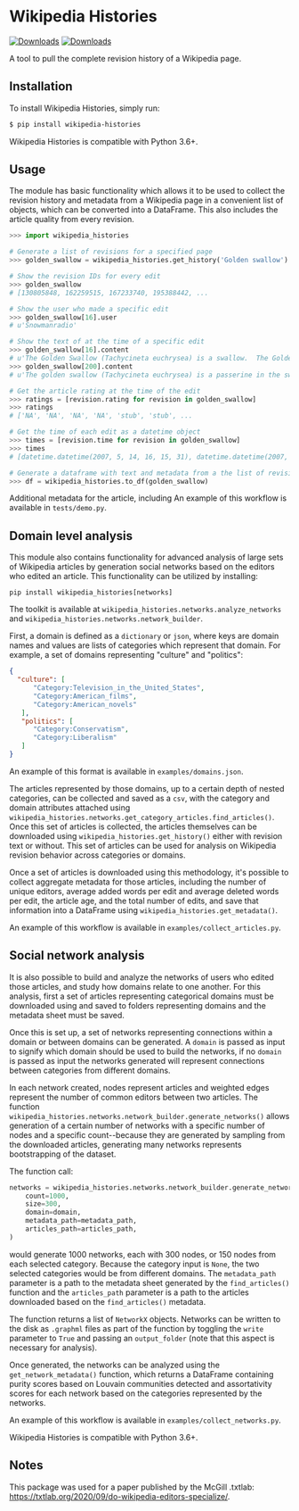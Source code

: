 # Wikipedia Histories
[![Downloads](https://static.pepy.tech/badge/wikipedia-histories)](https://pepy.tech/project/wikipedia-histories)
[![Downloads](https://static.pepy.tech/badge/wikipedia-histories/month)](https://pepy.tech/project/wikipedia-histories)

A tool to pull the complete revision history of a Wikipedia page.

## Installation

To install Wikipedia Histories, simply run:

```bash
$ pip install wikipedia-histories
```

Wikipedia Histories is compatible with Python 3.6+.


## Usage
The module has basic functionality which allows it to be used to collect the revision history and metadata from a Wikipedia page in a convenient list of objects, which can be converted into a DataFrame. This also includes the article quality from every revision.

```python
>>> import wikipedia_histories

# Generate a list of revisions for a specified page
>>> golden_swallow = wikipedia_histories.get_history('Golden swallow')

# Show the revision IDs for every edit
>>> golden_swallow
# [130805848, 162259515, 167233740, 195388442, ...

# Show the user who made a specific edit
>>> golden_swallow[16].user
# u'Snowmanradio'

# Show the text of at the time of a specific edit
>>> golden_swallow[16].content
# u'The Golden Swallow (Tachycineta euchrysea) is a swallow.  The Golden Swallow formerly'...
>>> golden_swallow[200].content
# u'The golden swallow (Tachycineta euchrysea) is a passerine in the swallow family'...

# Get the article rating at the time of the edit
>>> ratings = [revision.rating for revision in golden_swallow]
>>> ratings
# ['NA', 'NA', 'NA', 'NA', 'stub', 'stub', ...

# Get the time of each edit as a datetime object
>>> times = [revision.time for revision in golden_swallow]
>>> times
# [datetime.datetime(2007, 5, 14, 16, 15, 31), datetime.datetime(2007, 10, 4, 15, 36, 29), ...

# Generate a dataframe with text and metadata from a the list of revisions
>>> df = wikipedia_histories.to_df(golden_swallow)
```

Additional metadata for the article, including 
An example of this workflow is available in `tests/demo.py`.

## Domain level analysis
This module also contains functionality for advanced analysis of large sets of Wikipedia articles by generation social networks based on the editors who edited an article. This functionality can be utilized by installing:

```
pip install wikipedia_histories[networks]
```

The toolkit is available at `wikipedia_histories.networks.analyze_networks` and `wikipedia_histories.networks.network_builder`.

First, a domain is defined as a `dictionary` or `json`, where keys are domain names and values are lists of categories which represent that domain. For example, a set of domains representing "culture" and "politics":

```json
{
  "culture": [
      "Category:Television_in_the_United_States",
      "Category:American_films",
      "Category:American_novels"
   ],
   "politics": [
      "Category:Conservatism",
      "Category:Liberalism"
   ]
}
```

An example of this format is available in `examples/domains.json`.

The articles represented by those domains, up to a certain depth of nested categories, can be collected and saved as a `csv`, with the category and domain attributes attached using `wikipedia_histories.networks.get_category_articles.find_articles()`. Once this set of articles is collected, the articles themselves can be downloaded using `wikipedia_histories.get_history()` either with revision text or without. This set of articles can be used for analysis on Wikipedia revision behavior across categories or domains. 

Once a set of articles is downloaded using this methodology, it's possible to collect aggregate metadata for those articles, including the number of unique editors, average added words per edit and average deleted words per edit, the article age, and the total number of edits, and save that information into a DataFrame using `wikipedia_histories.get_metadata()`.

An example of this workflow is available in `examples/collect_articles.py`.


## Social network analysis
It is also possible to build and analyze the networks of users who edited those articles, and study how domains relate to one another. For this analysis, first a set of articles representing categorical domains must be downloaded using and saved to folders representing domains and the metadata sheet must be saved. 

Once this is set up, a set of networks representing connections within a domain or between domains can be generated. A `domain` is passed as input to signify which domain should be used to build the networks, if no `domain` is passed as input the networks generated will represent connections between categories from different domains. 


In each network created, nodes represent articles and weighted edges represent the number of common editors between two articles. The function `wikipedia_histories.networks.network_builder.generate_networks()` allows generation of a certain number of networks with a specific number of nodes and a specific count--because they are generated by sampling from the downloaded articles, generating many networks represents bootstrapping of the dataset. 

The function call:

```python
networks = wikipedia_histories.networks.network_builder.generate_networks(
    count=1000,
    size=300,
    domain=domain,
    metadata_path=metadata_path,
    articles_path=articles_path,
)
```

would generate 1000 networks, each with 300 nodes, or 150 nodes from each selected category. Because the category input is `None`, the two selected categories would be from different domains. The `metadata_path` parameter is a path to the metadata sheet generated by the `find_articles()` function and the `articles_path` parameter is a path to the articles downloaded based on the `find_articles()` metadata.

The function returns a list of `NetworkX` objects. Networks can be written to the disk as `.graphml` files as part of the function by toggling the `write` parameter to `True` and passing an `output_folder` (note that this aspect is necessary for analysis).

Once generated, the networks can be analyzed using the `get_network_metadata()` function, which returns a DataFrame containing purity scores based on Louvain communities detected and assortativity scores for each network based on the categories represented by the networks.

An example of this workflow is available in `examples/collect_networks.py`.

Wikipedia Histories is compatible with Python 3.6+.

## Notes

This package was used for a paper published by the McGill .txtlab: https://txtlab.org/2020/09/do-wikipedia-editors-specialize/.
